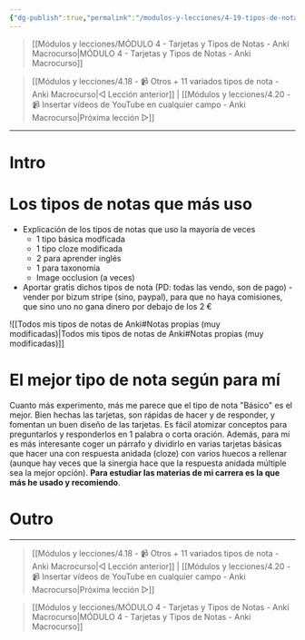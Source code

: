 ```yaml
---
{"dg-publish":true,"permalink":"/modulos-y-lecciones/4-19-tipos-de-nota-que-uso-y-regalo-anki-macrocurso/","noteIcon":"","updated":"2024-05-15T22:20:32.321+02:00"}
---
```



> [[Módulos y lecciones/MÓDULO 4 - Tarjetas y Tipos de Notas - Anki Macrocurso\|MÓDULO 4 - Tarjetas y Tipos de Notas - Anki Macrocurso]]

> [[Módulos y lecciones/4.18 - 📹 Otros + 11 variados tipos de nota - Anki Macrocurso\|◁ Lección anterior]] | [[Módulos y lecciones/4.20 - 📹 Insertar vídeos de YouTube en cualquier campo - Anki Macrocurso\|Próxima lección ▷]]

---

# Intro


# Los tipos de notas que más uso
- Explicación de los tipos de notas que uso la mayoría de veces
	- 1 tipo básica modficada
	- 1 tipo cloze modificada
	- 2 para aprender inglés
	- 1 para taxonomía
	- Image occlusion (a veces)
- Aportar gratis dichos tipos de nota (PD: todas las vendo, son de pago) - vender por bizum stripe (sino, paypal), para que no haya comisiones, que sino uno no gana dinero por debajo de los 2 €

![[Todos mis tipos de notas de Anki#Notas propias (muy modificadas)\|Todos mis tipos de notas de Anki#Notas propias (muy modificadas)]]

# El mejor tipo de nota según para mí
Cuanto más experimento, más me parece que el tipo de nota "Básico" es el mejor. Bien hechas las tarjetas, son rápidas de hacer y de responder, y fomentan un buen diseño de las tarjetas. Es fácil atomizar conceptos para preguntarlos y responderlos en 1 palabra o corta oración. Además, para mí es más interesante coger un párrafo y dividirlo en varias tarjetas básicas que hacer una con respuesta anidada (cloze) con varios huecos a rellenar (aunque hay veces que la sinergia hace que la respuesta anidada múltiple sea la mejor opción). **Para estudiar las materias de mi carrera es la que más he usado y recomiendo**.


# Outro

---

> [[Módulos y lecciones/4.18 - 📹 Otros + 11 variados tipos de nota - Anki Macrocurso\|◁ Lección anterior]] | [[Módulos y lecciones/4.20 - 📹 Insertar vídeos de YouTube en cualquier campo - Anki Macrocurso\|Próxima lección ▷]]

> [[Módulos y lecciones/MÓDULO 4 - Tarjetas y Tipos de Notas - Anki Macrocurso\|MÓDULO 4 - Tarjetas y Tipos de Notas - Anki Macrocurso]]